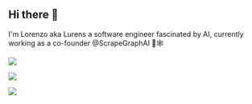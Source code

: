 ## Hi there 👋

I'm Lorenzo aka Lurens a software engineer fascinated by AI, currently working as a  co-founder @ScrapeGraphAI 🔭🕸️

![](https://github-readme-stats.vercel.app/api?username=lurenss&theme=radical&show_icons=true&hide_border=true&count_private=true)



![](http://github-profile-summary-cards.vercel.app/api/cards/profile-details?username=lurenss&theme=2077)



![](http://github-profile-summary-cards.vercel.app/api/cards/productive-time?username=lurenss&theme=2077&utcOffset=8)




<!--
**lurenss/lurenss** is a ✨ _special_ ✨ repository because its `README.md` (this file) appears on your GitHub profile.

Here are some ideas to get you started:

- 🔭 I’m currently working on ...
- 🌱 I’m currently learning ...
- 👯 I’m looking to collaborate on ...
- 🤔 I’m looking for help with ...
- 💬 Ask me about ...
- 📫 How to reach me: ...
- 😄 Pronouns: ...
- ⚡ Fun fact: ...
-->
